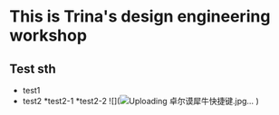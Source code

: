 # This is Trina's design engineering workshop
## Test sth
* test1
* test2
  *test2-1
  *test2-2
![](![Uploading 卓尔谟犀牛快捷键.jpg…]()
)

